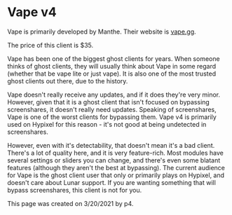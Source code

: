 # Vape v4

Vape is primarily developed by Manthe. Their website is [vape.gg](https://vape.gg/).

The price of this client is $35.

Vape has been one of the biggest ghost clients for years. When someone thinks of ghost clients, they will usually think about Vape in some regard \(whether that be vape lite or just vape\). It is also one of the most trusted ghost clients out there, due to the history.

Vape doesn't really receive any updates, and if it does they're very minor. However, given that it is a ghost client that isn't focused on bypassing screenshares, it doesn't really need updates. Speaking of screenshares, Vape is one of the worst clients for bypassing them. Vape v4 is primarily used on Hypixel for this reason - it's not good at being undetected in screenshares.

However, even with it's detectability, that doesn't mean it's a bad client. There's a lot of quality here, and it is very feature-rich. Most modules have several settings or sliders you can change, and there's even some blatant features \(although they aren't the best at bypassing\). The current audience for Vape is the ghost client user that only or primarily plays on Hypixel, and doesn't care about Lunar support. If you are wanting something that will bypass screenshares, this client is not for you.

This page was created on 3/20/2021 by p4.[  
](https://minecraftclients.gitbook.io/minecraftclients-faq/ghost-clients/premium)


